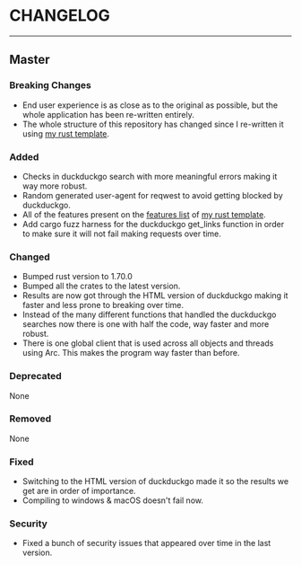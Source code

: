 # CHANGELOG

---

## Master

### Breaking Changes

- End user experience is as close as to the original as possible, but the whole
  application has been re-written entirely.
- The whole structure of this repository has changed since I re-written it using
  [my rust template](https://github.com/Obscurely/RustTemplate).

### Added

- Checks in duckduckgo search with more meaningful errors making it way more
  robust.
- Random generated user-agent for reqwest to avoid getting blocked by
  duckduckgo.
- All of the features present on the
  [features list](https://obscurely.github.io/RustTemplate/template/FEATURES.html)
  of [my rust template](https://github.com/Obscurely/RustTemplate).
- Add cargo fuzz harness for the duckduckgo get_links function in order to make
  sure it will not fail making requests over time.

### Changed

- Bumped rust version to 1.70.0
- Bumped all the crates to the latest version.
- Results are now got through the HTML version of duckduckgo making it faster
  and less prone to breaking over time.
- Instead of the many different functions that handled the duckduckgo searches
  now there is one with half the code, way faster and more robust.
- There is one global client that is used across all objects and threads using
  Arc. This makes the program way faster than before.

### Deprecated

None

### Removed

None

### Fixed

- Switching to the HTML version of duckduckgo made it so the results we get are
  in order of importance.
- Compiling to windows & macOS doesn't fail now.

### Security

- Fixed a bunch of security issues that appeared over time in the last version.
